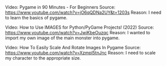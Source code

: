 Video: Pygame in 90 Minutes - For Beginners
Source: https://www.youtube.com/watch?v=jO6qQDNa2UY&t=1203s
Reason: I need to learn the basics of pygame.

Video: How to Use IMAGES for Python/PyGame Projects! (2022)
Source: https://www.youtube.com/watch?v=JwiKbeOuzqc
Reason: I wanted to import my own image of the main monster into pygame.

Video: How To Easily Scale And Rotate Images In Pygame
Source: https://www.youtube.com/watch?v=Xzmpl5tnJnc
Reason: I need to scale my character to the appropriate size.
